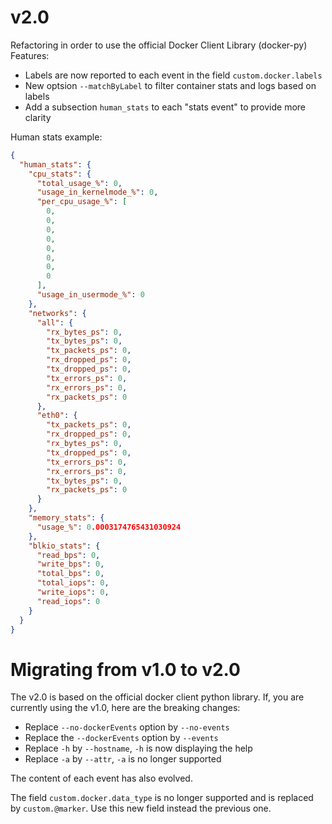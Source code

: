 # v2.0

Refactoring in order to use the official Docker Client Library (docker-py)
Features:

* Labels are now reported to each event in the field `custom.docker.labels` 
* New optsion `--matchByLabel` to filter container stats and logs based on labels
* Add a subsection `human_stats` to each "stats event" to provide more clarity


Human stats example:
```json
{
  "human_stats": {
    "cpu_stats": {
      "total_usage_%": 0,
      "usage_in_kernelmode_%": 0,
      "per_cpu_usage_%": [
        0,
        0,
        0,
        0,
        0,
        0,
        0,
        0
      ],
      "usage_in_usermode_%": 0
    },
    "networks": {
      "all": {
        "rx_bytes_ps": 0,
        "tx_bytes_ps": 0,
        "tx_packets_ps": 0,
        "rx_dropped_ps": 0,
        "tx_dropped_ps": 0,
        "tx_errors_ps": 0,
        "rx_errors_ps": 0,
        "rx_packets_ps": 0
      },
      "eth0": {
        "tx_packets_ps": 0,
        "rx_dropped_ps": 0,
        "rx_bytes_ps": 0,
        "tx_dropped_ps": 0,
        "tx_errors_ps": 0,
        "rx_errors_ps": 0,
        "tx_bytes_ps": 0,
        "rx_packets_ps": 0
      }
    },
    "memory_stats": {
      "usage_%": 0.0003174765431030924
    },
    "blkio_stats": {
      "read_bps": 0,
      "write_bps": 0,
      "total_bps": 0,
      "total_iops": 0,
      "write_iops": 0,
      "read_iops": 0
    }
  }
}
```
# Migrating from v1.0 to v2.0
The v2.0 is based on the official docker client python library.
If, you are currently using the v1.0, here are the breaking changes:

* Replace `--no-dockerEvents` option by `--no-events`
* Replace the `--dockerEvents` option by `--events`
* Replace `-h` by `--hostname`, `-h` is now displaying the help
* Replace `-a` by `--attr`, `-a` is no longer supported

The content of each event has also evolved.

The field `custom.docker.data_type` is no longer supported and is replaced 
by `custom.@marker`. Use this new field instead the previous one.

